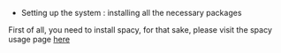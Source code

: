 * Setting up the system : installing all the necessary packages

First of all, you need to install spacy, for that sake, please visit the spacy usage page [here](https://spacy.io/usage/)

